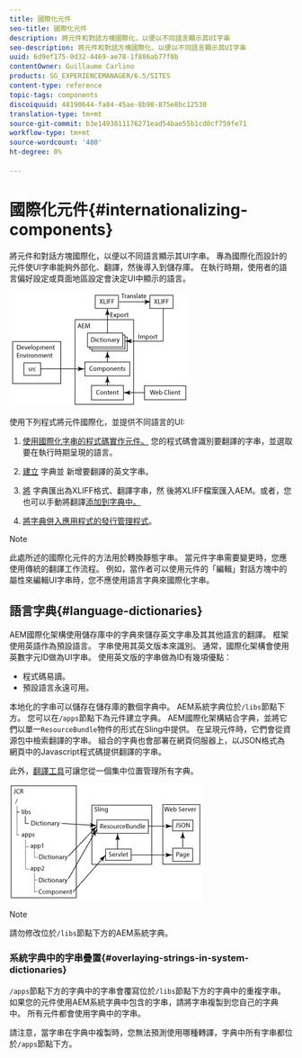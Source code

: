 ```yaml
---
title: 國際化元件
seo-title: 國際化元件
description: 將元件和對話方塊國際化，以便以不同語言顯示其UI字串
seo-description: 將元件和對話方塊國際化，以便以不同語言顯示其UI字串
uuid: 6d9ef175-0d32-4469-ae78-1f886ab77f0b
contentOwner: Guillaume Carlino
products: SG_EXPERIENCEMANAGER/6.5/SITES
content-type: reference
topic-tags: components
discoiquuid: 48190644-fa84-45ae-8b98-875e8bc12530
translation-type: tm+mt
source-git-commit: b3e1493811176271ead54bae55b1cd0cf759fe71
workflow-type: tm+mt
source-wordcount: '480'
ht-degree: 0%

---
```



# 國際化元件{#internationalizing-components}

將元件和對話方塊國際化，以便以不同語言顯示其UI字串。 專為國際化而設計的元件使UI字串能夠外部化、翻譯，然後導入到儲存庫。 在執行時期，使用者的語言偏好設定或頁面地區設定會決定UI中顯示的語言。

![chlimage_1-9](assets/chlimage_1-9a.png)

使用下列程式將元件國際化，並提供不同語言的UI:

1. [使用國際化字串的程式碼實作元件。](/help/sites-developing/i18n-dev.md) 您的程式碼會識別要翻譯的字串，並選取要在執行時期呈現的語言。
1. [建立](/help/sites-developing/i18n-translator.md#creating-a-dictionary) 字典並 [](/help/sites-developing/i18n-translator.md#adding-changing-and-removing-strings) 新增要翻譯的英文字串。

1. [將](/help/sites-developing/i18n-translator.md#exporting-a-dictionary) 字典匯出為XLIFF格式、翻譯字串，然 [](/help/sites-developing/i18n-translator.md#importing-a-dictionary) 後將XLIFF檔案匯入AEM。或者，您也可以手動將翻譯[添加到字典中。](/help/sites-developing/i18n-translator.md#editing-translated-strings)

1. [將字典併入應用程式的發行管理程式](/help/sites-developing/i18n-translator.md#publishing-dictionaries)。

>[!NOTE]
>
>此處所述的國際化元件的方法用於轉換靜態字串。 當元件字串需要變更時，您應使用傳統的翻譯工作流程。 例如，當作者可以使用元件的「編輯」對話方塊中的屬性來編輯UI字串時，您不應使用語言字典來國際化字串。

## 語言字典{#language-dictionaries}

AEM國際化架構使用儲存庫中的字典來儲存英文字串及其其他語言的翻譯。 框架使用英語作為預設語言。 字串使用其英文版本來識別。 通常，國際化架構會使用英數字元ID做為UI字串。 使用英文版的字串做為ID有幾項優點：

* 程式碼易讀。
* 預設語言永遠可用。

本地化的字串可以儲存在儲存庫的數個字典中。 AEM系統字典位於`/libs`節點下方。 您可以在`/apps`節點下為元件建立字典。 AEM國際化架構結合字典，並將它們以單一`ResourceBundle`物件的形式在Sling中提供。 在呈現元件時，它們會從資源包中檢索翻譯的字串。 組合的字典也會部署在網頁伺服器上，以JSON格式為網頁中的Javascript程式碼提供翻譯的字串。

此外，[翻譯工具](/help/sites-developing/i18n-translator.md)可讓您從一個集中位置管理所有字典。

![chlimage_1-10](assets/chlimage_1-10a.png)

>[!NOTE]
>
>請勿修改位於`/libs`節點下方的AEM系統字典。

### 系統字典中的字串疊置{#overlaying-strings-in-system-dictionaries}

`/apps`節點下方的字典中的字串會覆寫位於`/libs`節點下方的字典中的重複字串。 如果您的元件使用AEM系統字典中包含的字串，請將字串複製到您自己的字典中。 所有元件都會使用字典中的字串。

請注意，當字串在字典中複製時，您無法預測使用哪種轉譯，字典中所有字串都位於`/apps`節點下方。
